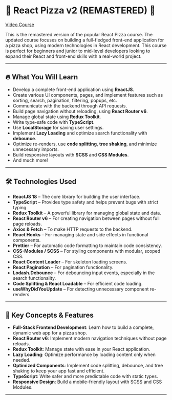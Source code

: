 # 🍕 React Pizza v2 (REMASTERED) 🍕

[Video Course](https://www.youtube.com/watch?v=_UywBskWJ7Q&list=PL0FGkDGJQjJG9eI85xM1_iLIf6BcEdaNl)

This is the remastered version of the popular React Pizza course. The updated course focuses on building a full-fledged front-end application for a pizza shop, using modern technologies in React development. This course is perfect for beginners and junior to mid-level developers looking to expand their React and front-end skills with a real-world project.

---

## 🔥 What You Will Learn

- Develop a complete front-end application using **ReactJS**.
- Create various UI components, pages, and implement features such as sorting, search, pagination, filtering, popups, etc.
- Communicate with the backend through API requests.
- Build page navigation without reloading, using **React Router v6**.
- Manage global state using **Redux Toolkit**.
- Write type-safe code with **TypeScript**.
- Use **LocalStorage** for saving user settings.
- Implement **Lazy Loading** and optimize search functionality with **debounce**.
- Optimize re-renders, use **code splitting**, **tree shaking**, and minimize unnecessary imports.
- Build responsive layouts with **SCSS** and **CSS Modules**.
- And much more!

---

## 🛠️ Technologies Used

- **ReactJS 18** – The core library for building the user interface.
- **TypeScript** – Provides type safety and helps prevent bugs with strict typing.
- **Redux Toolkit** – A powerful library for managing global state and data.
- **React Router v6** – For creating navigation between pages without full page reloads.
- **Axios & Fetch** – To make HTTP requests to the backend.
- **React Hooks** – For managing state and side effects in functional components.
- **Prettier** – For automatic code formatting to maintain code consistency.
- **CSS-Modules / SCSS** – For styling components with modular, scoped CSS.
- **React Content Loader** – For skeleton loading screens.
- **React Pagination** – For pagination functionality.
- **Lodash.Debounce** – For debouncing input events, especially in the search functionality.
- **Code Splitting & React Loadable** – For efficient code loading.
- **useWhyDidYouUpdate** – For detecting unnecessary component re-renders.

---

## 🎨 Key Concepts & Features

- **Full-Stack Frontend Development**: Learn how to build a complete, dynamic web app for a pizza shop.
- **React Router v6**: Implement modern navigation techniques without page reloads.
- **Redux Toolkit**: Manage state with ease in your React application.
- **Lazy Loading**: Optimize performance by loading content only when needed.
- **Optimized Components**: Implement code splitting, debounce, and tree shaking to keep your app fast and efficient.
- **TypeScript**: Write safer and more predictable code with static types.
- **Responsive Design**: Build a mobile-friendly layout with SCSS and CSS Modules.

---
